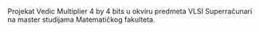Projekat Vedic Multiplier 4 by 4 bits u okviru predmeta VLSI Superračunari na master studijama Matematičkog fakulteta.
